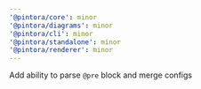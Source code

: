 ```yaml
---
'@pintora/core': minor
'@pintora/diagrams': minor
'@pintora/cli': minor
'@pintora/standalone': minor
'@pintora/renderer': minor
---
```


Add ability to parse `@pre` block and merge configs
